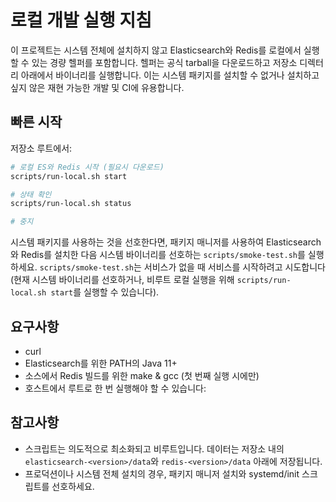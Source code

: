 로컬 개발 실행 지침
================================

이 프로젝트는 시스템 전체에 설치하지 않고 Elasticsearch와 Redis를 로컬에서 실행할 수 있는 경량 헬퍼를 포함합니다. 헬퍼는 공식 tarball을 다운로드하고 저장소 디렉터리 아래에서 바이너리를 실행합니다. 이는 시스템 패키지를 설치할 수 없거나 설치하고 싶지 않은 재현 가능한 개발 및 CI에 유용합니다.

빠른 시작
-----------

저장소 루트에서:

```bash
# 로컬 ES와 Redis 시작 (필요시 다운로드)
scripts/run-local.sh start

# 상태 확인
scripts/run-local.sh status

# 중지
```

시스템 패키지를 사용하는 것을 선호한다면, 패키지 매니저를 사용하여 Elasticsearch와 Redis를 설치한 다음 시스템 바이너리를 선호하는 `scripts/smoke-test.sh`를 실행하세요. `scripts/smoke-test.sh`는 서비스가 없을 때 서비스를 시작하려고 시도합니다(현재 시스템 바이너리를 선호하거나, 비루트 로컬 실행을 위해 `scripts/run-local.sh start`를 실행할 수 있습니다).

요구사항
------------
- curl
- Elasticsearch를 위한 PATH의 Java 11+
- 소스에서 Redis 빌드를 위한 make & gcc (첫 번째 실행 시에만)
- 호스트에서 루트로 한 번 실행해야 할 수 있습니다:


참고사항
-----
- 스크립트는 의도적으로 최소화되고 비루트입니다. 데이터는 저장소 내의 `elasticsearch-<version>/data`와 `redis-<version>/data` 아래에 저장됩니다.
- 프로덕션이나 시스템 전체 설치의 경우, 패키지 매니저 설치와 systemd/init 스크립트를 선호하세요.

